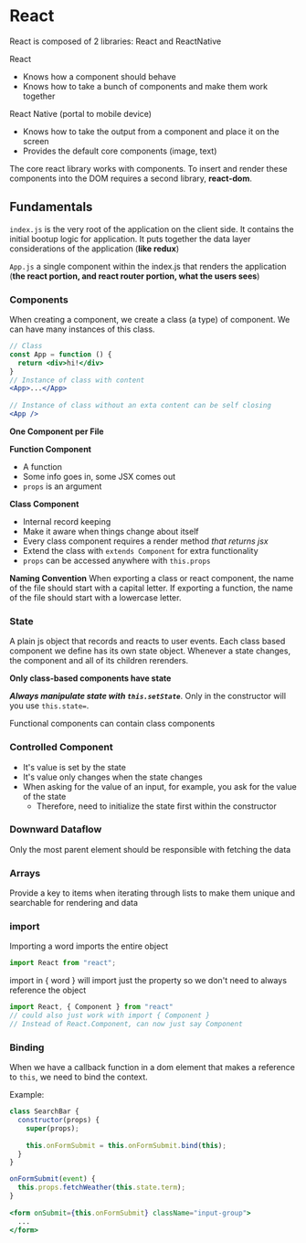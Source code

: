 # React
React is composed of 2 libraries: React and ReactNative

React
* Knows how a  component should behave
* Knows how to take a bunch of components and make them work together

React Native (portal to mobile device) 
* Knows how to take the output from a component and place it on the screen
* Provides the default core components (image, text)

The core react library works with components. To insert and render these components into the DOM requires a second library, **react-dom**.

## Fundamentals

`index.js` is the very root of the application on the client side. It contains the initial bootup logic for application. It puts together the data layer considerations of the application (**like redux**)

`App.js` a single component within the index.js that renders the application (**the react portion, and react router portion, what the users sees**)

### Components 
When creating a component, we create a class (a type) of component. We can have many instances of this class.

```jsx
// Class
const App = function () {
  return <div>hi!</div>
}
// Instance of class with content
<App>...</App>
  
// Instance of class without an exta content can be self closing
<App />
```


**One Component per File**

**Function Component**
* A function
* Some info goes in, some JSX comes out 
* `props` is an argument

**Class Component**
* Internal record keeping 
* Make it aware when things change about itself
* Every class component requires a render method *that returns jsx*
* Extend the class with `extends Component` for extra functionality
* `props` can be accessed anywhere with `this.props`

**Naming Convention**
When exporting a class or react component, the name of the file should start with a capital letter. If exporting a function, the name of the file should start with a lowercase letter.

### State
A plain js object that records and reacts to user events. Each class based component we define has its own state object. Whenever a state changes, the component and all of its children rerenders.

**Only class-based components have state**

***Always manipulate state with `this.setState`***. Only in the constructor will you use `this.state=`.

Functional components can contain class components

### Controlled Component

* It's value is set by the state
* It's value only changes when the state changes 
* When asking for the value of an input, for example, you ask for the value of the state
  * Therefore, need to initialize the state first within the constructor

### Downward Dataflow
Only the most parent element should be responsible with fetching the data 

### Arrays
Provide a key to items when iterating through lists to make them unique and searchable for rendering and data

### import
Importing a word imports the entire object
```js
import React from "react";
```
import in { word } will import just the property so we don't need to always reference the object

```js
import React, { Component } from "react"
// could also just work with import { Component }
// Instead of React.Component, can now just say Component
```


### Binding
When we have a callback function in a dom element that makes a reference to `this`, we need to bind the context. 

Example:
```jsx
class SearchBar {
  constructor(props) {
    super(props);
    
    this.onFormSubmit = this.onFormSubmit.bind(this);
  }
}

onFormSubmit(event) {
  this.props.fetchWeather(this.state.term);
}
    
<form onSubmit={this.onFormSubmit} className="input-group">
  ...
</form>
```
